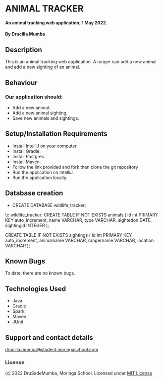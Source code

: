 # ANIMAL TRACKER
#### An animal tracking web application, 1 May 2022.
#### By **Drucilla Mumba**
## Description
This is an animal tracking web application. A ranger can add a new animal and add a new sighting of an animal.
## Behaviour
###  Our application should:
* Add a new animal.
* Add a new animal sighting.
* Save new animals and sightings.
## Setup/Installation Requirements
* Install IntelliJ on your computer.
* Install Gradle.
* Install Postgres.
* Install Maven.
* Follow the link provided and fork then clone the git repository
* Run the application on IntelliJ.
* Run the application locally.
## Database creation
* CREATE DATABASE wildlife_tracker;

\c wildlife_tracker; 
CREATE TABLE IF NOT EXISTS animals (
id int PRIMARY KEY auto_increment,
name VARCHAR,
type VARCHAR,
sightedon DATE,
sightingid INTEGER
);

CREATE TABLE IF NOT EXISTS sightings (
id int PRIMARY KEY auto_increment,
animalname VARCHAR,
rangername VARCHAR,
location VARCHAR
);
## Known Bugs
To date, there are no known bugs.
## Technologies Used
* Java
* Gradle
* Spark
* Maven
* JUnit
## Support and contact details
drucilla.mumba@student.moringaschool.com
### License
(c) 2022 DruSadeMumba, Moringa School.
Licensed under [MIT License](LICENSE)